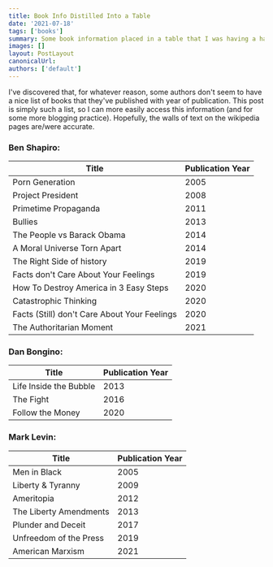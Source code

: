 ```yaml
---
title: Book Info Distilled Into a Table
date: '2021-07-18'
tags: ['books']
summary: Some book information placed in a table that I was having a hard time finding at one point
images: []
layout: PostLayout
canonicalUrl:
authors: ['default']
---
```


I've discovered that, for whatever reason, some authors don't seem to have a nice list of books that they've published
with year of publication. This post is simply such a list, so I can more easily access this information (and for some
more blogging practice). Hopefully, the walls of text on the wikipedia pages are/were accurate.

### Ben Shapiro:

| Title | Publication Year |
| --- | --- |
| Porn Generation | 2005 |
| Project President | 2008 |
| Primetime Propaganda | 2011 |
| Bullies | 2013 |
| The People vs Barack Obama| 2014 |
| A Moral Universe Torn Apart | 2014 |
| The Right Side of history | 2019 |
| Facts don't Care About Your Feelings | 2019 |
| How To Destroy America in 3 Easy Steps | 2020 |
| Catastrophic Thinking | 2020 |
| Facts (Still) don't Care About Your Feelings | 2020 |
| The Authoritarian Moment | 2021 |

### Dan Bongino:

| Title | Publication Year |
| --- | --- |
| Life Inside the Bubble | 2013 |
| The Fight | 2016 |
| Follow the Money | 2020 |

### Mark Levin:

| Title | Publication Year |
| --- | --- |
| Men in Black | 2005 |
| Liberty & Tyranny | 2009 |
| Ameritopia | 2012 |
| The Liberty Amendments | 2013 |
| Plunder and Deceit | 2017 |
| Unfreedom of the Press | 2019 |
| American Marxism | 2021 |
